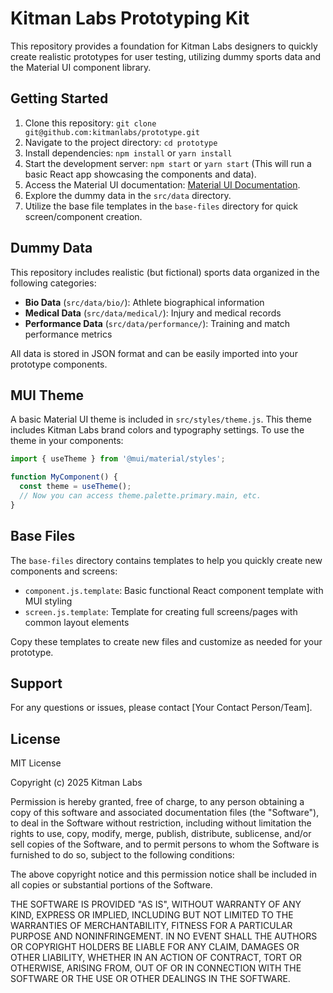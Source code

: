 # Kitman Labs Prototyping Kit

This repository provides a foundation for Kitman Labs designers to quickly create realistic prototypes for user testing, utilizing dummy sports data and the Material UI component library.

## Getting Started

1. Clone this repository: `git clone git@github.com:kitmanlabs/prototype.git`
2. Navigate to the project directory: `cd prototype`
3. Install dependencies: `npm install` or `yarn install`
4. Start the development server: `npm start` or `yarn start` (This will run a basic React app showcasing the components and data).
5. Access the Material UI documentation: [Material UI Documentation](https://mui.com/material-ui/).
6. Explore the dummy data in the `src/data` directory.
7. Utilize the base file templates in the `base-files` directory for quick screen/component creation.

## Dummy Data

This repository includes realistic (but fictional) sports data organized in the following categories:

- **Bio Data** (`src/data/bio/`): Athlete biographical information
- **Medical Data** (`src/data/medical/`): Injury and medical records
- **Performance Data** (`src/data/performance/`): Training and match performance metrics

All data is stored in JSON format and can be easily imported into your prototype components.

## MUI Theme

A basic Material UI theme is included in `src/styles/theme.js`. This theme includes Kitman Labs brand colors and typography settings. To use the theme in your components:

```jsx
import { useTheme } from '@mui/material/styles';

function MyComponent() {
  const theme = useTheme();
  // Now you can access theme.palette.primary.main, etc.
}
```

## Base Files

The `base-files` directory contains templates to help you quickly create new components and screens:

- `component.js.template`: Basic functional React component template with MUI styling
- `screen.js.template`: Template for creating full screens/pages with common layout elements

Copy these templates to create new files and customize as needed for your prototype.

## Support

For any questions or issues, please contact [Your Contact Person/Team].

## License

MIT License

Copyright (c) 2025 Kitman Labs

Permission is hereby granted, free of charge, to any person obtaining a copy of this software and associated documentation files (the "Software"), to deal in the Software without restriction, including without limitation the rights to use, copy, modify, merge, publish, distribute, sublicense, and/or sell copies of the Software, and to permit persons to whom the Software is furnished to do so, subject to the following conditions:

The above copyright notice and this permission notice shall be included in all copies or substantial portions of the Software.

THE SOFTWARE IS PROVIDED "AS IS", WITHOUT WARRANTY OF ANY KIND, EXPRESS OR IMPLIED, INCLUDING BUT NOT LIMITED TO THE WARRANTIES OF MERCHANTABILITY, FITNESS FOR A PARTICULAR PURPOSE AND NONINFRINGEMENT. IN NO EVENT SHALL THE AUTHORS OR COPYRIGHT HOLDERS BE LIABLE FOR ANY CLAIM, DAMAGES OR OTHER LIABILITY, WHETHER IN AN ACTION OF CONTRACT, TORT OR OTHERWISE, ARISING FROM, OUT OF OR IN CONNECTION WITH THE SOFTWARE OR THE USE OR OTHER DEALINGS IN THE SOFTWARE.
